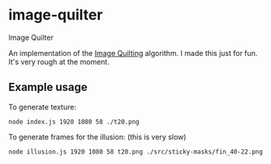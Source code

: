 # image-quilter

Image Quilter

An implementation of the [Image Quilting](https://people.eecs.berkeley.edu/~efros/research/quilting/quilting.pdf)
algorithm. I made this just for fun. It's very rough at the moment.

## Example usage

To generate texture:

```
node index.js 1920 1080 58 ./t20.png
```

To generate frames for the illusion: (this is very slow)

```
node illusion.js 1920 1080 58 t20.png ./src/sticky-masks/fin_40-22.png
```
